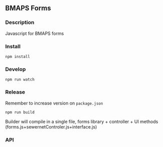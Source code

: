 ## BMAPS Forms ##


### Description ###

Javascript for BMAPS forms

### Install ###

`npm install`

### Develop ###

`npm run watch`

### Release ###

Remember to increase version on `package.json`

`npm run build`

Builder will compile in a single file, forms library + controller + UI methods (forms.js+sewernetControler.js+interface.js)

### API ###

